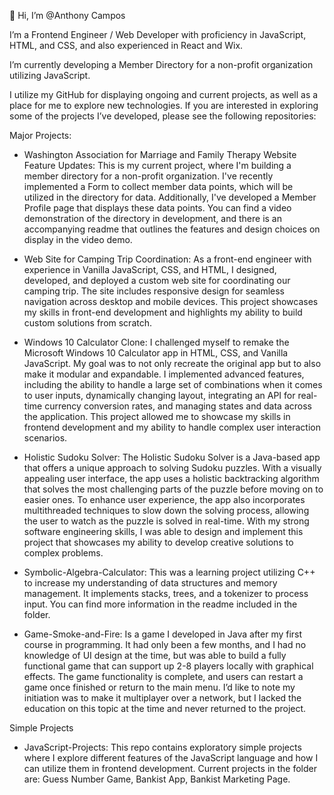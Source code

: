 👋 Hi, I’m @Anthony Campos

I’m a Frontend Engineer / Web Developer with proficiency in JavaScript, HTML, and CSS, and also experienced in React and Wix.

I’m currently developing a Member Directory for a non-profit organization utilizing JavaScript.

I utilize my GitHub for displaying ongoing and current projects, as well as a place for me to explore new technologies. If you are interested in exploring some of the projects I’ve developed, please see the following repositories:

Major Projects:

- Washington Association for Marriage and Family Therapy Website Feature Updates: This is my current project, where I'm building a member directory for a non-profit organization. I've recently implemented a Form to collect member data points, which will be utilized in the directory for data. Additionally, I've developed a Member Profile page that displays these data points. You can find a video demonstration of the directory in development, and there is an accompanying readme that outlines the features and design choices on display in the video demo.

- Web Site for Camping Trip Coordination: As a front-end engineer with experience in Vanilla JavaScript, CSS, and HTML, I designed, developed, and deployed a custom web site for coordinating our camping trip. The site includes responsive design for seamless navigation across desktop and mobile devices. This project showcases my skills in front-end development and highlights my ability to build custom solutions from scratch.

- Windows 10 Calculator Clone: I challenged myself to remake the Microsoft Windows 10 Calculator app in HTML, CSS, and Vanilla JavaScript. My goal was to not only recreate the original app but to also make it modular and expandable. I implemented advanced features, including the ability to handle a large set of combinations when it comes to user inputs, dynamically changing layout, integrating an API for real-time currency conversion rates, and managing states and data across the application. This project allowed me to showcase my skills in frontend development and my ability to handle complex user interaction scenarios.

- Holistic Sudoku Solver: The Holistic Sudoku Solver is a Java-based app that offers a unique approach to solving Sudoku puzzles. With a visually appealing user interface, the app uses a holistic backtracking algorithm that solves the most challenging parts of the puzzle before moving on to easier ones. To enhance user experience, the app also incorporates multithreaded techniques to slow down the solving process, allowing the user to watch as the puzzle is solved in real-time. With my strong software engineering skills, I was able to design and implement this project that showcases my ability to develop creative solutions to complex problems.

- Symbolic-Algebra-Calculator: This was a learning project utilizing C++ to increase my understanding of data structures and memory management. It implements stacks, trees, and a tokenizer to process input. You can find more information in the readme included in the folder.

- Game-Smoke-and-Fire: Is a game I developed in Java after my first course in programming. It had only been a few months, and I had no knowledge of UI design at the time, but was able to build a fully functional game that can support up 2-8 players locally with graphical effects. The game functionality is complete, and users can restart a game once finished or return to the main menu. I’d like to note my initiation was to make it multiplayer over a network, but I lacked the education on this topic at the time and never returned to the project.

Simple Projects

- JavaScript-Projects: This repo contains exploratory simple projects where I explore different features of the JavaScript language and how I can utilize them in frontend development. Current projects in the folder are: Guess Number Game, Bankist App, Bankist Marketing Page.


